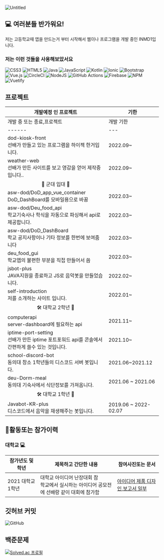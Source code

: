 <!--사진 넣기-->
![Untitled](https://user-images.githubusercontent.com/87979171/194687583-0323233b-ed56-4af4-b1f7-69ba148a8ec0.jpg)
## 💻 여러분들 반가워요!
저는 고등학교때 앱을 만드는거 부터 시작해서 웹이나 프로그램을 개발 중인 INMD1입니다.

### 저는 이런 것들을 사용해보았서요
![CSS3](https://img.shields.io/badge/css3-%231572B6.svg?style=for-the-badge&logo=css3&logoColor=white)
![HTML5](https://img.shields.io/badge/html5-%23E34F26.svg?style=for-the-badge&logo=html5&logoColor=white)
![Java](https://img.shields.io/badge/java-%23ED8B00.svg?style=for-the-badge&logo=java&logoColor=white)
![JavaScript](https://img.shields.io/badge/javascript-%23323330.svg?style=for-the-badge&logo=javascript&logoColor=%23F7DF1E)
![Kotlin](https://img.shields.io/badge/kotlin-%237F52FF.svg?style=for-the-badge&logo=kotlin&logoColor=white)
![Ionic](https://img.shields.io/badge/Ionic-%233880FF.svg?style=for-the-badge&logo=Ionic&logoColor=white)
![Bootstrap](https://img.shields.io/badge/bootstrap-%23563D7C.svg?style=for-the-badge&logo=bootstrap&logoColor=white)
![Vue.js](https://img.shields.io/badge/vuejs-%2335495e.svg?style=for-the-badge&logo=vuedotjs&logoColor=%234FC08D)
![CircleCI](https://img.shields.io/badge/circle%20ci-%23161616.svg?style=for-the-badge&logo=circleci&logoColor=white)
![NodeJS](https://img.shields.io/badge/node.js-6DA55F?style=for-the-badge&logo=node.js&logoColor=white)
![GitHub Actions](https://img.shields.io/badge/github%20actions-%232671E5.svg?style=for-the-badge&logo=githubactions&logoColor=white)
![Firebase](https://img.shields.io/badge/Firebase-039BE5?style=for-the-badge&logo=Firebase&logoColor=white)
![NPM](https://img.shields.io/badge/NPM-%23000000.svg?style=for-the-badge&logo=npm&logoColor=white)
![Vuetify](https://img.shields.io/badge/Vuetify-1867C0?style=for-the-badge&logo=vuetify&logoColor=AEDDFF)


## 프로젝트 
|개발예정 인 프로젝트|기한|
|------|---| 
|개발 중 또는 종료,프로젝트|개발 기한|랑크| 
|------|---|---|
|dod-kiosk-front <br> 선배가 만들고 있는 프로그램을 하이젝 한거입니다. |2022.09~|[링크](https://github.com/INMD1-Repo/dod-kiosk-front)| 
|weather-web <br> 선배가 만든 사이트를 보고 영감을 얻어 제작중입니다.. |2022.09~|[링크](https://github.com/INMD1/weather-web)| 
|<center>🥾 군대 입대 🔼</center> | 
|asw-dod/DoD_app_vue_container<br>DoD_DashBoard를 모바일용으로 바꿈| 2022.03~ |[링크](https://github.com/asw-dod/DoD_app_vue_container)
|asw-dod/Deu_food_api<br>학교기숙사나 학식을 자동으로 파싱해서 api로 제공합니다.| 2022.03~ |[링크](https://github.com/asw-dod/Deu_food_api) 
|asw-dod/DoD_DashBoard<br>학교 공지사항이나 기타 정보를 한번에 보여줌니다| 2022.03~ |[링크](https://github.com/asw-dod/DoD_DashBoard) 
|deu_food_gui<br> 학교앱의 불편한 부분을 직접 만들어서 씀| 2022.03~ |[링크](https://github.com/INMD1/deu_food_gui)
|jsbot-plus<br> JAVA지원을 종료하고 JS로 음악봇을 만들었습니다.| 2022.02~ |[링크](https://github.com/INMD1/jsbot-plus)
|self-introduction<br> 저를 소개하는 사이트 입니다.| 2022.01~ |[링크](https://github.com/INMD1/self-introduction) |server-dashboard <br> 동아리실에 있는 개인서버에 라파와 터치스트린을 통해 관리할수 있는 데시보드를 제작합니다. |2021.11~|[링크](https://github.com/INMD1/server-dashboard)| 
|<center>🛠 대학교 2학년 🔼</center> |
|computerapi <br> server-dashboard에 필요하는 api |2021.11~ |[링크](https://github.com/INMD1/computerapi)| 
|iptime-port-setting <br> 선배가 만든 iptime 포트포워드 api를 콘솔에서 간편하게 쓸수 있는 것입니다. |2021.10~|[링크](https://github.com/INMD1/iptime-port-setting)|
|school-discord-bot <br> 동의대 창소 1학년들의 디스코드 서버 봇입니다.|2021.06~2021.12|[링크](https://github.com/INMD1/school-discord-bot)| 
|deu-Dorm-meal <br> 동의대 기숙사에서 식단정보를 가져옴니다.|2021.06 ~ 2021.06|[링크](https://github.com/INMD1/deu-Dorm-mel)| |Checkapp <br> 출입자명부를 폰으로 작성하는 앱입니다.|2021.07 ~ 2021.08|[링크](https://github.com/INMD1/Checkapp)| 
|<center>🛠 대학교 1학년 🔼</center> | 
|Javabot-KR-plus <br> 디스코드에서 음악을 재생해주는 봇입니다.|2019.06 ~ 2022-02.07|[링크](https://github.com/INMD1/Javabot-KR-plus)| 

## 🛒활동또는 참가이력 
### 대학교 💻 
|참가년도 및 학년|제목하고 간단한 내용|참여사진또는 문서 
|--------------|-----------------------------|--------| 
|2021 대학교 1학년|대학교 아이디어 난장대회 참<br>학교에서 실시하는 아이디어 공모전에 선배랑 같이 대회에 참가함|[아이디어 제품 디자인](https://user-images.githubusercontent.com/87979171/144269689-16433768-4a48-4afd-bafd-2d4bfe5f9c35.png),[보고서 일부](https://user-images.githubusercontent.com/87979171/144271306-6ead9c8c-47b1-4f9b-a26b-b875ee392e75.png)| |2021 대학교 1학년|대학교 크라우드 테스팅 경진대회<br>대학교 안에있는 기관에서 앱을 테스트 해서 결함이나 개선사항을 제출하는 대회에 참가함|[첨부사진](https://user-images.githubusercontent.com/87979171/144268849-0966f4ae-b07c-4c92-841e-01ee4df8a542.png),[참가메세지](https://user-images.githubusercontent.com/87979171/144269224-c4455ecd-c7e6-4a4f-ba3a-fb88b72a6112.png)| ## 고등학교 링크 첨부 <br> [구글 도스](https://docs.google.com/document/d/15YF7r8K7cV44-vdMoZiRCsorSV9ZizBa37i_kt9TIks/edit?usp=sharing)<br> 제작한 파일 한번보기: [바로가기](https://github.com/INMD1/backup-or-Archive)
## 깃허브 커밋 
![GitHub](https://github-readme-stats.vercel.app/api?username=INMD1&show_icons=true) 
## 백준문제 
[![Solved.ac 프로필](http://mazassumnida.wtf/api/generate_badge?boj=lyw5415)](https://solved.ac/lyw5415)
